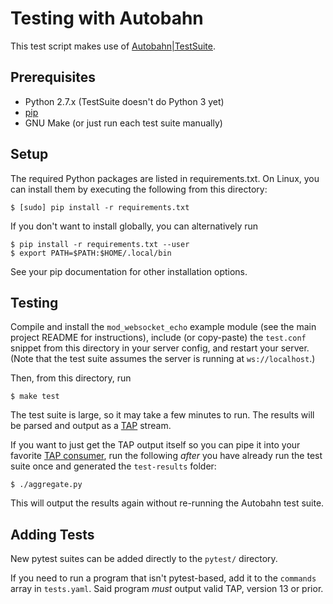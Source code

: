 # Testing with Autobahn

This test script makes use of
[Autobahn|TestSuite](http://autobahn.ws/testsuite/).

## Prerequisites

* Python 2.7.x (TestSuite doesn't do Python 3 yet)
* [pip](https://pip.pypa.io/)
* GNU Make (or just run each test suite manually)

## Setup

The required Python packages are listed in requirements.txt. On Linux, you can
install them by executing the following from this directory:

    $ [sudo] pip install -r requirements.txt

If you don't want to install globally, you can alternatively run

    $ pip install -r requirements.txt --user
    $ export PATH=$PATH:$HOME/.local/bin

See your pip documentation for other installation options.

## Testing

Compile and install the `mod_websocket_echo` example module (see the main
project README for instructions), include (or copy-paste) the `test.conf`
snippet from this directory in your server config, and restart your server.
(Note that the test suite assumes the server is running at `ws://localhost`.)

Then, from this directory, run

    $ make test

The test suite is large, so it may take a few minutes to run. The results will
be parsed and output as a [TAP](http://testanything.org) stream.

If you want to just get the TAP output itself so you can pipe it into your
favorite [TAP consumer](http://testanything.org/consumers.html), run the
following *after* you have already run the test suite once and generated the
`test-results` folder:

    $ ./aggregate.py

This will output the results again without re-running the Autobahn test suite.

## Adding Tests

New pytest suites can be added directly to the `pytest/` directory.

If you need to run a program that isn't pytest-based, add it to the `commands`
array in `tests.yaml`. Said program _must_ output valid TAP, version 13 or
prior.
